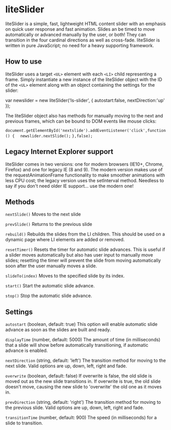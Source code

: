 liteSlider
==========
liteSlider is a simple, fast, lightweight HTML content slider with an emphasis on quick user response and fast animation. Slides an be timed to move automatically or advanced manually by the user, or both! They can transition in the four cardinal directions as well as cross-fade. liteSlider is written in pure JavaScript; no need for a heavy supporting framework.

How to use
----------
liteSlider uses a target `<UL>` element with each `<LI>` child representing a frame. Simply instantiate a new instance of the liteSlider object with the ID of the `<UL>` element along with an object containing the settings for the slider:

var newslider = new liteSlider('ls-slider',
  {
    autostart:false,
    nextDirection:'up'
  });

The liteSlider object also has methods for manually moving to the next and previous frames, which can be bound to DOM events like mouse clicks:

`document.getElementById('nextslide').addEventListener('click',function() {`
`  newslider.nextSlide();`
`},false);`

Legacy Internet Explorer support
--------------------------------
liteSlider comes in two versions: one for modern browsers (IE10+, Chrome, Firefox) and one for legacy IE (8 and 9). The modern version makes use of the requestAnimationFrame functionality to make smoother animations with less CPU cost; the legacy version uses the setInterval method. Needless to say if you don't need older IE support... use the modern one!

Methods
-------
`nextSlide()`
Moves to the next slide

`prevSlide()`
Returns to the previous slide

`rebuild()`
Rebuilds the slides from the LI children. This should be used on a dynamic page where LI elements are added or removed.

`resetTimer()`
Resets the timer for automatic slide advances. This is useful if a slider moves automatically but also has user input to manually move slides; resetting the timer will prevent the slide from moving automatically soon after the user manually moves a slide.

`slideTo(index)`
Moves to the specified slide by its index.

`start()`
Start the automatic slide advance.

`stop()`
Stop the automatic slide advance.

Settings
--------
`autostart` (boolean, default: true)
This option will enable automatic slide advance as soon as the slides are built and ready.

`displayTime` (number, default: 5000)
The amount of time (in milliseconds) that a slide will show before automatically transitioning, if automatic advance is enabled.

`nextDirection` (string, default: 'left')
The transition method for moving to the next slide. Valid options are up, down, left, right and fade.

`overwrite` (boolean, default: false)
If overwrite is false, the old slide is moved out as the new slide transitions in. If overwrite is true, the old slide doesn't move, causing the new slide to 'overwrite' the old one as it moves in.

`prevDirection` (string, default: 'right')
The transition method for moving to the previous slide. Valid options are up, down, left, right and fade.

`transitionTime` (number, default: 900)
The speed (in milliseconds) for a slide to transition.